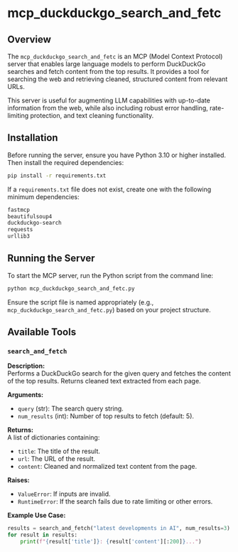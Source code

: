 # mcp_duckduckgo_search_and_fetc

## Overview

The `mcp_duckduckgo_search_and_fetc` is an MCP (Model Context Protocol) server that enables large language models to perform DuckDuckGo searches and fetch content from the top results. It provides a tool for searching the web and retrieving cleaned, structured content from relevant URLs.

This server is useful for augmenting LLM capabilities with up-to-date information from the web, while also including robust error handling, rate-limiting protection, and text cleaning functionality.

## Installation

Before running the server, ensure you have Python 3.10 or higher installed. Then install the required dependencies:

```bash
pip install -r requirements.txt
```

If a `requirements.txt` file does not exist, create one with the following minimum dependencies:

```txt
fastmcp
beautifulsoup4
duckduckgo-search
requests
urllib3
```

## Running the Server

To start the MCP server, run the Python script from the command line:

```bash
python mcp_duckduckgo_search_and_fetc.py
```

Ensure the script file is named appropriately (e.g., `mcp_duckduckgo_search_and_fetc.py`) based on your project structure.

## Available Tools

### `search_and_fetch`

**Description:**  
Performs a DuckDuckGo search for the given query and fetches the content of the top results. Returns cleaned text extracted from each page.

**Arguments:**
- `query` (str): The search query string.
- `num_results` (int): Number of top results to fetch (default: 5).

**Returns:**  
A list of dictionaries containing:
- `title`: The title of the result.
- `url`: The URL of the result.
- `content`: Cleaned and normalized text content from the page.

**Raises:**
- `ValueError`: If inputs are invalid.
- `RuntimeError`: If the search fails due to rate limiting or other errors.

**Example Use Case:**
```python
results = search_and_fetch("latest developments in AI", num_results=3)
for result in results:
    print(f"{result['title']}: {result['content'][:200]}...")
```